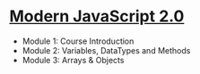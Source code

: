 # [Modern JavaScript 2.0](https://www.traversymedia.com/modern-javascript-2-0)

- Module 1: Course Introduction
- Module 2: Variables, DataTypes and Methods
- Module 3: Arrays & Objects
